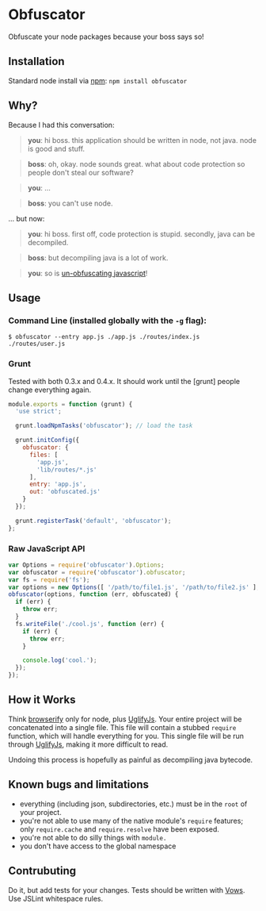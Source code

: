 # Obfuscator

Obfuscate your node packages because your boss says so!

## Installation

Standard node install via [npm]: `npm install obfuscator`

## Why?

Because I had this conversation:

> **you**: hi boss.  this application should be written in node, not java.  node is good and stuff.

> **boss**: oh, okay.  node sounds great.  what about code protection so people don't steal our software?

> **you**: ...

> **boss**: you can't use node.

... but now:

> **you**: hi boss.  first off, code protection is stupid.  secondly, java can be decompiled.

> **boss**: but decompiling java is a lot of work.

> **you**: so is [un-obfuscating javascript]!

## Usage

### Command Line (installed globally with the `-g` flag):

```
$ obfuscator --entry app.js ./app.js ./routes/index.js ./routes/user.js
```

### Grunt

Tested with both 0.3.x and 0.4.x.  It should work until the [grunt] people change everything again.

```javascript
module.exports = function (grunt) {
  'use strict';

  grunt.loadNpmTasks('obfuscator'); // load the task

  grunt.initConfig({
    obfuscator: {
      files: [
        'app.js',
        'lib/routes/*.js'
      ],
      entry: 'app.js',
      out: 'obfuscated.js'
    }
  });

  grunt.registerTask('default', 'obfuscator');
};
```

### Raw JavaScript API

```javascript
var Options = require('obfuscator').Options;
var obfuscator = require('obfuscator').obfuscator;
var fs = require('fs');
var options = new Options([ '/path/to/file1.js', '/path/to/file2.js' ], '/path/to', 'file1.js');
obfuscator(options, function (err, obfuscated) {
  if (err) {
    throw err;
  }
  fs.writeFile('./cool.js', function (err) {
    if (err) {
      throw err;
    }

    console.log('cool.');
  });
});

```

## How it Works

Think [browserify] only for node, plus [UglifyJs].  Your entire project will be concatenated into a single file.  This file will contain a stubbed `require` function, which will handle everything for you.  This single file will be run through [UglifyJs], making it more difficult to read.

Undoing this process is hopefully as painful as decompiling java bytecode.

## Known bugs and limitations

- everything (including json, subdirectories, etc.) must be in the `root` of your project.
- you're not able to use many of the native module's `require` features; only `require.cache` and `require.resolve` have been exposed.
- you're not able to do silly things with `module.`
- you don't have access to the global namespace

## Contrubuting

Do it, but add tests for your changes.  Tests should be written with [Vows].  Use JSLint whitespace rules.


[npm]: https://github.com/isaacs/npm
[un-obfuscating javascript]: http://github.com/stephenmathieson/node-obfuscator
[browserify]: https://github.com/substack/node-browserify
[UglifyJS]: https://github.com/mishoo/UglifyJS2
[Vows]: https://github.com/cloudhead/vows
